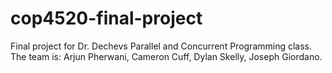 # cop4520-final-project

Final project for Dr. Dechevs Parallel and Concurrent Programming class. The team is: Arjun Pherwani, Cameron Cuff, Dylan Skelly, Joseph Giordano.
